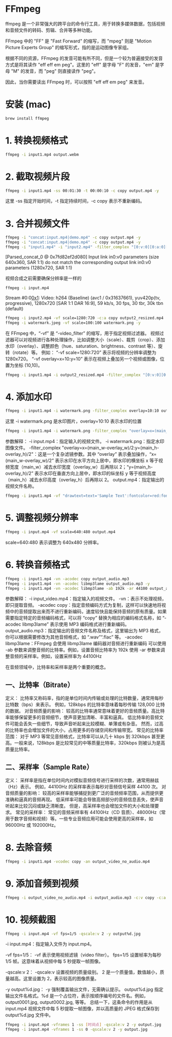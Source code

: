 # FFmpeg

ffmpeg 是一个非常强大的跨平台的命令行工具，用于转换多媒体数据，包括视频和音频文件的转码、剪辑、合并等多种功能。

FFmpeg 中的 "FF" 是 "Fast Forward" 的缩写，而 "mpeg" 则是 "Motion Picture Experts Group" 的缩写形式，指的是运动图像专家组。

根据不同的资源，FFmpeg 的发音可能有所不同，但是一个较为普遍接受的发音方式是将其读作 "eff eff em peg"。这里的 "eff" 是字母 "F" 的发音，"em" 是字母 "M" 的发音，而 "peg" 则直接读作 "peg"。

因此，当你需要读出 FFmpeg 时，可以按照 "eff eff em peg" 来发音。

# 安装 (mac)

```bash
brew install ffmpeg
```

# 1. 转换视频格式

```bash
ffmpeg -i input1.mp4 output.webm
```

# 2. 截取视频片段

```bash
ffmpeg -i input1.mp4 -ss 00:01:30 -t 00:00:10 -c copy output.mp4 -y
```

这里 -ss 指定开始时间，-t 指定持续时间，-c copy 表示不重新编码。

# 3. 合并视频文件

```bash
ffmpeg -i "concat:input.mp4|demo.mp4" -c copy output.mp4 -y
ffmpeg -i "concat:input.mp4|demo.mp4" -c copy output.mp4 -y
ffmpeg -i "input1.mp4" -i "input2.mp4" -filter_complex "[0:v:0][0:a:0][1:v:0][1:a:0]concat=n=2:v=1:a=1[v][a]" -map "[v]" -map "[a]" output.mp4 -y
```

[Parsed_concat_0 @ 0x7fd82ef2d080] Input link in0:v0 parameters (size 640x360, SAR 1:1) do not match the corresponding output link in0:v0 parameters (1280x720, SAR 1:1)

视频合成之前需要确保分辨率是一样的

```bash
ffmpeg -i input.mp4
```

Stream #0:0[0x1](eng): Video: h264 (Baseline) (avc1 / 0x31637661), yuv420p(tv, progressive), 1280x720 [SAR 1:1 DAR 16:9], 59 kb/s, 30 fps, 30 tbr, 30k tbn (default)

```bash
ffmpeg -i input2.mp4 -vf scale=1280:720 -c:a copy output2_resized.mp4
ffmpeg -i watermark.jpeg -vf scale=100:100 watermark.png -y
```

在 FFmpeg 中，“-vf” 是 “-video_filter” 的缩写，用于指定视频过滤器。
视频过滤器可以对视频进行各种处理操作，比如调整大小（scale）、裁剪（crop）、添加水印（overlay）、调整颜色（hue、saturation、brightness、contrast 等）、旋转（rotate）等。
例如：
“-vf scale=1280:720” 表示将视频的分辨率调整为 1280x720。
“-vf overlay=x=10:y=10” 表示在视频上叠加另一个视频或图像，位置为坐标 (10,10)。

```bash
ffmpeg -i input1.mp4 -i output2_resized.mp4 -filter_complex "[0:v:0][0:a:0][1:v:0][1:a:0]concat=n=2:v=1:a=1[v][a]" -map "[v]" -map "[a]" output.mp4 -y
```

# 4. 添加水印

```bash
ffmpeg -i input1.mp4 -i watermark.png -filter_complex overlay=10:10 output.mp4 -y
```

这里 -i watermark.png 是水印图片，overlay=10:10 表示水印的位置

```bash
ffmpeg -i input1.mp4 -i watermark.png -filter_complex "overlay=x=(main_w-overlay_w)/2:y=(main_h-overlay_h)/2" output.mp4 -y
```

参数解释：
-i input.mp4：指定输入的视频文件。
-i watermark.png：指定水印图像文件。
-filter_complex "overlay=x=(main_w-overlay_w)/2:y=(main_h-overlay_h)/2"：这是一个复杂滤镜参数。其中 “overlay” 表示叠加操作，“x=(main_w-overlay_w)/2” 表示水印在水平方向上居中，即水印的横坐标 x 等于视频宽度（main_w）减去水印宽度（overlay_w）后再除以 2；“y=(main_h-overlay_h)/2” 表示水印在垂直方向上居中，即水印的纵坐标 y 等于视频高度（main_h）减去水印高度（overlay_h）后再除以 2。
output.mp4：指定输出的视频文件名称。

```bash
ffmpeg -i input1.mp4 -vf "drawtext=text='Sample Text':fontcolor=red:fontsize=24:x=w-tw:y=h-th:enable='between(t,10,30)'" output.mp4 -y
```

# 5. 调整视频分辨率

```bash
ffmpeg -i input.mp4 -vf scale=640:480 output.mp4
```

scale=640:480 表示调整为 640x480 分辨率。

# 6. 转换音频格式

```bash
ffmpeg -i input1.mp4 -vn -acodec copy output_audio.mp3
ffmpeg -i input1.mp4 -vn -acodec libmp3lame output_audio.mp3 -y
ffmpeg -i input1.mp4 -vn -acodec libmp3lame -ab 192k -ar 44100 output_audio.mp3 -y
```

参数解释：
-i input_video.mp4：指定输入的视频文件。
-vn：表示不处理视频，即只提取音频。
-acodec copy：指定音频编码方式为复制，这样可以快速地将视频中的音频提取出来而不进行重新编码，速度较快且能保持音频的原有质量。如果需要指定特定的音频编码格式，可以将 “copy” 替换为相应的编码格式名称，如 “-acodec libmp3lame” 表示使用 MP3 编码格式进行重新编码。
output_audio.mp3：指定输出的音频文件名称及格式，这里输出为 MP3 格式，你可以根据需要修改为其他音频格式，如 “.wav”“.flac” 等。
-acodec libmp3lame：FFmpeg 会使用 libmp3lame 编码器对音频进行重新编码
可以使用 -ab 参数来调整音频的比特率。例如，设置音频比特率为 192k
使用 -ar 参数来调整音频的采样率。例如，设置采样率为 44100Hz

在音频领域中，比特率和采样率是两个重要的概念。

## 一、比特率（Bitrate）

定义：
比特率又称码率，指的是单位时间内传输或处理的比特数量，通常用每秒比特数（bps）来表示。
例如，128kbps 的比特率意味着每秒传输 128,000 比特的数据。
对音频质量的影响：
较高的比特率通常意味着更好的音频质量。高比特率能够保留更多的音频细节，使声音更加清晰、丰富和逼真。
低比特率的音频文件可能会丢失一些细节，导致声音听起来比较模糊、单薄或有杂音。
然而，过高的比特率也会增加文件的大小，占用更多的存储空间和传输带宽。
常见的比特率范围：
对于 MP3 等常见音频格式，比特率可以从几十 kbps 到 320kbps 甚至更高。一般来说，128kbps 是比较常见的中等质量比特率，320kbps 则被认为是高质量比特率。

## 二、采样率（Sample Rate）

定义：
采样率是指在单位时间内对模拟音频信号进行采样的次数，通常用赫兹（Hz）表示。
例如，44100Hz 的采样率表示每秒对音频信号采样 44100 次。
对音频质量的影响：
较高的采样率能够捕捉到更广泛的音频频率范围，从而提供更准确和逼真的音频再现。
低采样率可能会导致高频部分的音频信息丢失，使声音听起来比较沉闷或缺乏清晰度。
但是，高采样率也会增加文件的大小和处理要求。
常见的采样率：
常见的音频采样率有 44100Hz（CD 音质）、48000Hz（常用于数字音频和视频）等。一些专业音频应用可能会使用更高的采样率，如 96000Hz 或 192000Hz。

# 8. 去除音频

```bash
ffmpeg -i input1.mp4 -vcodec copy -an output_video_no_audio.mp4
```

# 9. 添加音频到视频

```bash
ffmpeg -i output_video_no_audio.mp4 -i output_audio.mp3 -c:v copy -c:a aac -strict experimental output.mp4 -y
```

# 10. 视频截图

```bash
ffmpeg -i input.mp4 -vf fps=1/5 -qscale:v 2 -y output%d.jpg
```

-i input.mp4：指定输入文件为 input.mp4。

-vf fps=1/5：
-vf 表示使用视频滤镜（video filter）。
fps=1/5 设置帧率为每秒 1/5 帧。这意味着从视频中每 5 秒提取一帧图像。

-qscale:v 2：
-qscale:v 设置视频的质量级别。
2 是一个质量值，数值越小，质量越高。这里设置为 2，表示较高的图像质量。

-y output%d.jpg：
-y 强制覆盖输出文件，无需确认提示。
output%d.jpg 指定输出文件名格式。%d 是一个占位符，表示按顺序编号的文件名。例如，output0001.jpg, output0002.jpg, 等等。
总结一下，这条命令的作用是从 input.mp4 视频文件中每 5 秒提取一帧图像，并以高质量的 JPEG 格式保存到 output%d.jpg 文件中。

```bash
ffmpeg -i input.mp4 -vframes 1 -ss [时间点] -qscale:v 2 -y output.jpg
ffmpeg -i input.mp4 -vframes 1 -ss 0 -qscale:v 2 -y output.jpg
```
